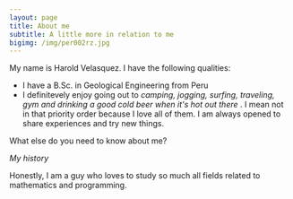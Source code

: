 ```yaml
---
layout: page
title: About me
subtitle: A little more in relation to me
bigimg: /img/per002rz.jpg
---
```


My name is Harold Velasquez. I have the following qualities:

- I have a B.Sc. in Geological Engineering from Peru
- I definitevely enjoy going out to _camping, jogging, surfing, traveling, gym and drinking a good cold beer when it's hot out there_ . I mean not in that priority order because I love all of them. I am always opened to share experiences and try new things.

What else do you need to know about me?

_My history_

Honestly, I am a guy who loves to study so much all fields related to mathematics and programming. 
